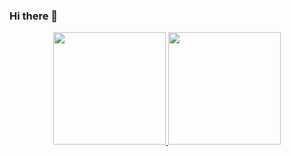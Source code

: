 ### Hi there 👋

<div align="center">
  <a href="https://github.com/fernanferdnan">
  <img height="180em" src="https://github-readme-stats.vercel.app/api?username=fernanferdnan&show_icons=true&theme=dracula&include_all_commits=true&count_private=true"/>
  <img height="180em" src="https://github-readme-stats.vercel.app/api/top-langs/?username=fernanferdnan&layout=compact&langs_count=7&theme=dracula"/>
</div>


<!--
**fernanferdnan/fernanferdnan** is a ✨ _special_ ✨ repository because its `README.md` (this file) appears on your GitHub profile.

Here are some ideas to get you started:

- 🔭 I’m currently working on ...
- 🌱 I’m currently learning ...
- 👯 I’m looking to collaborate on ...
- 🤔 I’m looking for help with ...
- 💬 Ask me about ...
- 📫 How to reach me: ...
- 😄 Pronouns: ...
- ⚡ Fun fact: ...
-->
